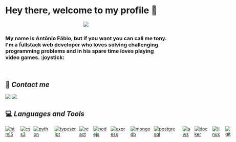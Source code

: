 <h1>Hey there, welcome to my profile 👋</h1>
<div align="center">
<img src="https://media.tenor.com/0uISrCKju1kAAAAM/edward-cowboy-bebop.gif"/>
</div>
<h3>My name is Antônio Fábio, but if you want you can call me tony. I'm a fullstack web developer who loves solving challenging programming problems and in his spare time loves playing video games. :joystick: </h3>

<br>
<h2>💬 <span style="font-style:italic;">Contact me</span></h2>
<a href = "mailto:antoniofabiopbreyer@gmail.com"><img src="https://img.shields.io/badge/-Gmail-%23333?style=for-the-badge&logo=gmail&logoColor=white" target="_blank"></a>
<a href="https://www.linkedin.com/in/antonio-fabio-pereira-breyer/" target="_blank"><img src="https://img.shields.io/badge/-LinkedIn-%230077B5?style=for-the-badge&logo=linkedin&logoColor=white" target="_blank"></a>

<br>



<h2>💻 <span style="font-style:italic;">Languages and Tools</span></h1>
<div style="display: flex; gap:10px; ">
  <a href="https://developer.mozilla.org/en-US/docs/Web/HTML">
    <img src="https://www.vectorlogo.zone/logos/w3_html5/w3_html5-icon.svg" alt="html5" width="40" height="40"/> 
  </a>
  <a href="https://developer.mozilla.org/en-US/docs/Web/CSS">
    <img src="https://www.vectorlogo.zone/logos/w3_css/w3_css-official.svg" alt="css3" width="40" height="40"/>
  </a>
  <a href="https://www.python.org/doc/">
    <img src="https://www.vectorlogo.zone/logos/python/python-icon.svg" alt="python" width="40" height="40"/>
  </a>
  <a href="https://developer.mozilla.org/en-US/docs/Web/JavaScript">
    <img src="https://raw.githubusercontent.com/devicons/devicon/master/icons/javascript/javascript-original.svg" alt="javascript" width="40" height="40"/> 
  </a>
  <a href="https://www.typescriptlang.org/docs/"> 
    <img src="https://www.vectorlogo.zone/logos/typescriptlang/typescriptlang-icon.svg" alt="typescript" width="40" height="40"/> 
  </a>
  <a href="https://legacy.reactjs.org/">
    <img src="https://www.vectorlogo.zone/logos/reactjs/reactjs-icon.svg" alt="react" width="40" height="40"/> 
  </a>
  <a href="https://nodejs.org/en/docs">
    <img src="https://www.vectorlogo.zone/logos/nodejs/nodejs-horizontal.svg" alt="nodejs" width="70" height="40"/> 
  </a>
  <a href="https://expressjs.com/">
    <img src="https://www.vectorlogo.zone/logos/expressjs/expressjs-ar21.svg" alt="express" width="70" height="40"/> 
  </a>
  <a href="https://www.mongodb.com/docs/atlas/">
    <img src="https://www.vectorlogo.zone/logos/mongodb/mongodb-icon.svg" alt="mongodb" width="40" height="40"/> 
  </a>
  <a href="https://www.postgresql.org/docs/">
    <img src="https://www.vectorlogo.zone/logos/postgresql/postgresql-vertical.svg" alt="postgresql" width="40" height="40"/> 
  </a>
  <a href="https://redis.io/docs/">
    <img src="https://raw.githubusercontent.com/devicons/devicon/master/icons/redis/redis-original-wordmark.svg" alt="redis" width="40" height="40"/> 
  </a>
  <a href="https://aws.amazon.com/pt/?nc2=h_lg">
    <img src="https://www.vectorlogo.zone/logos/amazon_aws/amazon_aws-ar21.svg" alt="aws" width="70" height="40"/> 
  </a>
  <a href="https://docs.docker.com/">
    <img src="https://www.vectorlogo.zone/logos/docker/docker-official.svg" alt="docker" width="40" height="40"/> 
  </a>
  <a href="https://www.google.com/search?q=linux&oq=linux&aqs=chrome..69i57j69i64j35i39j0i512l5.1322j0j4&sourceid=chrome&ie=UTF-8">
    <img src="https://www.vectorlogo.zone/logos/linux/linux-icon.svg" alt="linux" width="40" height="40"/> 
  </a>
  <a href="https://git-scm.com/doc">
    <img src="https://www.vectorlogo.zone/logos/git-scm/git-scm-icon.svg" alt="git" width="40" height="40"/> 
  </a>
</div>
